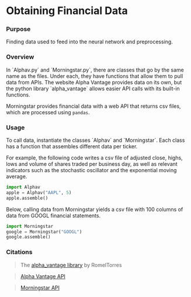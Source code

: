 # Obtaining Financial Data

<h3>Purpose</h3>
Finding data used to feed into the neural network and preprocessing.

<h3>Overview</h3>
In `Alphav.py` and `Morningstar.py`, there are classes that go by the same name as the files.
Under each, they have functions that allow them to pull data from APIs. 
The website Alpha Vantage provides data on its own, but the python library `alpha_vantage` allows easier API calls with its built-in functions.

Morningstar provides financial data with a web API that returns csv files, which are processed using `pandas`.

<h3>Usage</h3>
To call data, instantiate the classes `Alphav` and `Morningstar`. 
Each class has a function that assembles different data per ticker.

For example, the following code writes a csv file of adjusted close, highs, lows and volume of shares traded per business day, as well as relevant indicators such as the stochastic oscillator and the exponential moving average. 

```python
import Alphav
apple = Alphav("AAPL", 5)
apple.assemble()
```
Below, calling data from Morningstar yields a csv file with 100 columns of data from GOOGL financial statements.
```python
import Morningstar
google = Morningstar("GOOGL")
google.assemble()
```

<h3>Citations</h3>

>The [alpha_vantage library](https://github.com/RomelTorres/alpha_vantage) by RomelTorres

>[Alpha Vantage API](https://alphavantage.co) 

>[Morningstar API](https://gist.github.com/hahnicity/45323026693cdde6a116)

